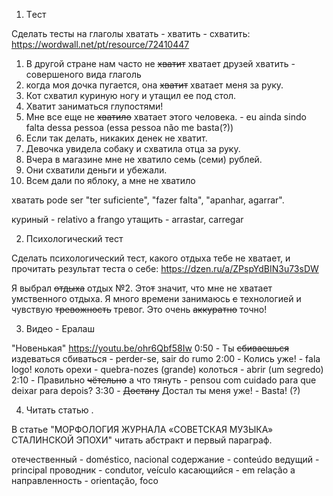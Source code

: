 1) Tест

Сделать тесты на глаголы хватать - хватить - схватить: https://wordwall.net/pt/resource/72410447

1. В другой стране нам часто не ~~хватит~~ хватает друзей
	хватить - совершеного вида глаголь
2. когда моя дочка пугается, она ~~хватит~~ хватает меня за руку.
3. Кот схватил куриную ногу и утащил ее под стол.
4. Хватит заниматься глупостями!
5. Мне все еще не ~~хватило~~ хватает этого человека. - eu ainda sindo falta dessa pessoa (essa pessoa não me basta(?))
6. Если так делать, никаких денек не хватит. 
7. Девочка увидела собаку и схватила отца за руку.
8. Вчера в магазине мне не хватило семь (семи) рублей.
9. Они схватили деньги и убежали.
10. Всем дали по яблоку, а мне не хватило

хватать pode ser "ter suficiente", "fazer falta", "apanhar, agarrar".

куриный - relativo a frango
утащить - arrastar, carregar

2) Психологический тест

Сделать психологический тест, какого отдыха тебе не хватает, и прочитать результат теста о себе:
https://dzen.ru/a/ZPspYdBIN3u73sDW

Я выбрал ~~отдыха~~ отдых №2. Это~~т~~ значит, что мне не хватает умственного отдыха. Я много времени занимаюсь ~~с~~ технологией и чувствую ~~тревожность~~ тревог. Это очень ~~аккуратно~~ точно! 

3) Видео - Ералаш

"Новенькая"
https://youtu.be/ohr6Qbf58Iw
0:50 - Ты ~~сбиваешься~~ издеваться
    сбиваться - perder-se, sair do rumo
2:00 - Колись уже! - fala logo!
	колоть орехи - quebra-nozes (grande)
	колоться - abrir (um segredo)
2:10 - Правильно ~~чётельно~~ а что тянуть - pensou com cuidado 
	para que deixar para depois?
3:30 - ~~Достану~~ Достал ты меня уже! - Basta! (?)

4) Читать статью .

В статье "МОРФОЛОГИЯ ЖУРНАЛА «СОВЕТСКАЯ МУЗЫКА» СТАЛИНСКОЙ ЭПОХИ" читать абстракт и первый параграф. 

отечественный - doméstico, nacional
содержание - conteúdo
ведущий - principal
проводник - condutor, veículo
касающийся - em relação a
направленность - orientação, foco
